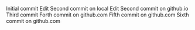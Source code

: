 Initial commit
Edit Second commit on local
Edit Second commit on github.io
Third commit
Forth commit on github.com
Fifth commit on github.com
Sixth commit on github.com
